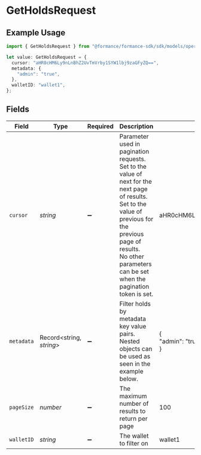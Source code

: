# GetHoldsRequest

## Example Usage

```typescript
import { GetHoldsRequest } from "@formance/formance-sdk/sdk/models/operations";

let value: GetHoldsRequest = {
  cursor: "aHR0cHM6Ly9nLnBhZ2UvTmVrby1SYW1lbj9zaGFyZQ==",
  metadata: {
    "admin": "true",
  },
  walletID: "wallet1",
};
```

## Fields

| Field                                                                                                                                                                                                                          | Type                                                                                                                                                                                                                           | Required                                                                                                                                                                                                                       | Description                                                                                                                                                                                                                    | Example                                                                                                                                                                                                                        |
| ------------------------------------------------------------------------------------------------------------------------------------------------------------------------------------------------------------------------------ | ------------------------------------------------------------------------------------------------------------------------------------------------------------------------------------------------------------------------------ | ------------------------------------------------------------------------------------------------------------------------------------------------------------------------------------------------------------------------------ | ------------------------------------------------------------------------------------------------------------------------------------------------------------------------------------------------------------------------------ | ------------------------------------------------------------------------------------------------------------------------------------------------------------------------------------------------------------------------------ |
| `cursor`                                                                                                                                                                                                                       | *string*                                                                                                                                                                                                                       | :heavy_minus_sign:                                                                                                                                                                                                             | Parameter used in pagination requests.<br/>Set to the value of next for the next page of results.<br/>Set to the value of previous for the previous page of results.<br/>No other parameters can be set when the pagination token is set.<br/> | aHR0cHM6Ly9nLnBhZ2UvTmVrby1SYW1lbj9zaGFyZQ==                                                                                                                                                                                   |
| `metadata`                                                                                                                                                                                                                     | Record<string, *string*>                                                                                                                                                                                                       | :heavy_minus_sign:                                                                                                                                                                                                             | Filter holds by metadata key value pairs. Nested objects can be used as seen in the example below.                                                                                                                             | {<br/>"admin": "true"<br/>}                                                                                                                                                                                                    |
| `pageSize`                                                                                                                                                                                                                     | *number*                                                                                                                                                                                                                       | :heavy_minus_sign:                                                                                                                                                                                                             | The maximum number of results to return per page                                                                                                                                                                               | 100                                                                                                                                                                                                                            |
| `walletID`                                                                                                                                                                                                                     | *string*                                                                                                                                                                                                                       | :heavy_minus_sign:                                                                                                                                                                                                             | The wallet to filter on                                                                                                                                                                                                        | wallet1                                                                                                                                                                                                                        |